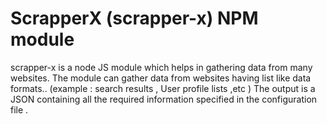 ScrapperX (scrapper-x) NPM module
=================================

scrapper-x is a node JS module which helps in gathering data from many websites.
The module can gather data from websites having list like data formats.. (example : search results , User profile lists ,etc )
The output is a JSON containing all the required information specified in the configuration file .


